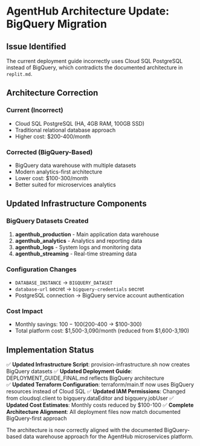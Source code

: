 # AgentHub Architecture Update: BigQuery Migration

## Issue Identified
The current deployment guide incorrectly uses Cloud SQL PostgreSQL instead of BigQuery, which contradicts the documented architecture in `replit.md`.

## Architecture Correction

### Current (Incorrect)
- Cloud SQL PostgreSQL (HA, 4GB RAM, 100GB SSD)
- Traditional relational database approach
- Higher cost: $200-400/month

### Corrected (BigQuery-Based)
- BigQuery data warehouse with multiple datasets
- Modern analytics-first architecture
- Lower cost: $100-300/month
- Better suited for microservices analytics

## Updated Infrastructure Components

### BigQuery Datasets Created
1. **agenthub_production** - Main application data warehouse
2. **agenthub_analytics** - Analytics and reporting data  
3. **agenthub_logs** - System logs and monitoring data
4. **agenthub_streaming** - Real-time streaming data

### Configuration Changes
- `DATABASE_INSTANCE` → `BIGQUERY_DATASET`
- `database-url` secret → `bigquery-credentials` secret
- PostgreSQL connection → BigQuery service account authentication

### Cost Impact
- Monthly savings: $100-100 ($200-400 → $100-300)
- Total platform cost: $1,500-3,090/month (reduced from $1,600-3,190)

## Implementation Status

✅ **Updated Infrastructure Script**: provision-infrastructure.sh now creates BigQuery datasets
✅ **Updated Deployment Guide**: DEPLOYMENT_GUIDE_FINAL.md reflects BigQuery architecture  
✅ **Updated Terraform Configuration**: terraform/main.tf now uses BigQuery resources instead of Cloud SQL
✅ **Updated IAM Permissions**: Changed from cloudsql.client to bigquery.dataEditor and bigquery.jobUser
✅ **Updated Cost Estimates**: Monthly costs reduced by $100-100
✅ **Complete Architecture Alignment**: All deployment files now match documented BigQuery-first approach

The architecture is now correctly aligned with the documented BigQuery-based data warehouse approach for the AgentHub microservices platform.